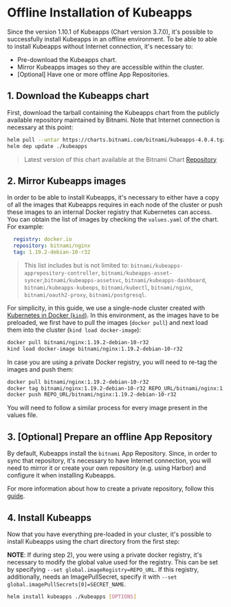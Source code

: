 # Offline Installation of Kubeapps

Since the version 1.10.1 of Kubeapps (Chart version 3.7.0), it's possible to successfully install Kubeapps in an offline environment. To be able to able to install Kubeapps without Internet connection, it's necessary to:

 - Pre-download the Kubeapps chart.
 - Mirror Kubeapps images so they are accessible within the cluster.
 - [Optional] Have one or more offline App Repositories.

## 1. Download the Kubeapps chart

First, download the tarball containing the Kubeapps chart from the publicly available repository maintained by Bitnami. Note that Internet connection is necessary at this point:

```bash
helm pull --untar https://charts.bitnami.com/bitnami/kubeapps-4.0.4.tgz
helm dep update ./kubeapps
```
> Latest version of this chart available at the Bitnami Chart [Repository](https://github.com/bitnami/charts/blob/master/bitnami/kubeapps/Chart.yaml#L3)

## 2. Mirror Kubeapps images

In order to be able to install Kubeapps, it's necessary to either have a copy of all the images that Kubeapps requires in each node of the cluster or push these images to an internal Docker registry that Kubernetes can access. You can obtain the list of images by checking the `values.yaml` of the chart. For example:

```yaml
  registry: docker.io
  repository: bitnami/nginx
  tag: 1.19.2-debian-10-r32
```
> This list includes but is not limited to: `bitnami/kubeapps-apprepository-controller`, `bitnami/kubeapps-asset-syncer`,`bitnami/kubeapps-assetsvc`, `bitnami/kubeapps-dashboard`, `bitnami/kubeapps-kubeops`, `bitnami/kubectl`, `bitnami/nginx`, `bitnami/oauth2-proxy`, `bitnami/postgresql`.

For simplicity, in this guide, we use a single-node cluster created with [Kubernetes in Docker (`kind`)](https://github.com/kubernetes-sigs/kind). In this environment, as the images have to be preloaded, we first have to pull the images (`docker pull`) and next load them into the cluster (`kind load docker-image`):

```bash
docker pull bitnami/nginx:1.19.2-debian-10-r32
kind load docker-image bitnami/nginx:1.19.2-debian-10-r32
```

In case you are using a private Docker registry, you will need to re-tag the images and push them:

```bash
docker pull bitnami/nginx:1.19.2-debian-10-r32
docker tag bitnami/nginx:1.19.2-debian-10-r32 REPO_URL/bitnami/nginx:1.19.2-debian-10-r32
docker push REPO_URL/bitnami/nginx:1.19.2-debian-10-r32
```

You will need to follow a similar process for every image present in the values file.

## 3. [Optional] Prepare an offline App Repository

By default, Kubeapps install the `bitnami` App Repository. Since, in order to sync that repository, it's necessary to have Internet connection, you will need to mirror it or create your own repository (e.g. using Harbor) and configure it when installing Kubeapps.

For more information about how to create a private repository, follow this [guide](./private-app-repository.md).

## 4. Install Kubeapps

Now that you have everything pre-loaded in your cluster, it's possible to install Kubeapps using the chart directory from the first step:

**NOTE**: If during step 2), you were using a private docker registry, it's necessary to modify the global value used for the registry. This can be set by specifying `--set global.imageRegistry=REPO_URL`.
If this registry, additionally, needs an ImagePullSecret, specify it with `--set global.imagePullSecrets[0]=SECRET_NAME`.


```bash
helm install kubeapps ./kubeapps [OPTIONS]
```
